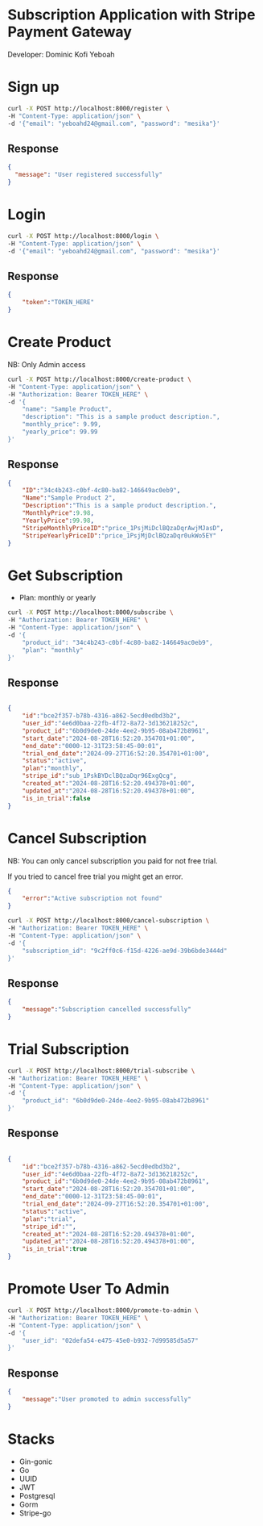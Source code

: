 # Subscription Application with Stripe Payment Gateway

Developer: Dominic Kofi Yeboah

# Sign up

```bash
curl -X POST http://localhost:8000/register \
-H "Content-Type: application/json" \
-d '{"email": "yeboahd24@gmail.com", "password": "mesika"}'
```

## Response
```json
{
  "message": "User registered successfully"
}
```

# Login

```bash
curl -X POST http://localhost:8000/login \   
-H "Content-Type: application/json" \
-d '{"email": "yeboahd24@gmail.com", "password": "mesika"}'
```

## Response

```json
{
    "token":"TOKEN_HERE"
}
```

# Create Product

NB: Only Admin access

```bash
curl -X POST http://localhost:8000/create-product \
-H "Content-Type: application/json" \                                                            
-H "Authorization: Bearer TOKEN_HERE" \
-d '{
    "name": "Sample Product",
    "description": "This is a sample product description.",
    "monthly_price": 9.99,
    "yearly_price": 99.99
}'
```

## Response

```json
{
    "ID":"34c4b243-c0bf-4c80-ba82-146649ac0eb9",
    "Name":"Sample Product 2",
    "Description":"This is a sample product description.",
    "MonthlyPrice":9.98,
    "YearlyPrice":99.98,
    "StripeMonthlyPriceID":"price_1PsjMiDclBQzaDqrAwjMJasD",
    "StripeYearlyPriceID":"price_1PsjMjDclBQzaDqr0ukWo5EY"
}
```


# Get Subscription

- Plan: monthly or yearly

```bash
curl -X POST http://localhost:8000/subscribe \
-H "Authorization: Bearer TOKEN_HERE" \
-H "Content-Type: application/json" \
-d '{
    "product_id": "34c4b243-c0bf-4c80-ba82-146649ac0eb9",
    "plan": "monthly"
}'
```

## Response

```json

{
    "id":"bce2f357-b78b-4316-a862-5ecd0edbd3b2",
    "user_id":"4e6d0baa-22fb-4f72-8a72-3d136218252c",
    "product_id":"6b0d9de0-24de-4ee2-9b95-08ab472b8961",
    "start_date":"2024-08-28T16:52:20.354701+01:00",
    "end_date":"0000-12-31T23:58:45-00:01",
    "trial_end_date":"2024-09-27T16:52:20.354701+01:00",
    "status":"active",
    "plan":"monthly",
    "stripe_id":"sub_1PskBYDclBQzaDqr96ExgQcg",
    "created_at":"2024-08-28T16:52:20.494378+01:00",
    "updated_at":"2024-08-28T16:52:20.494378+01:00",
    "is_in_trial":false
}
```




# Cancel Subscription

NB: You can only cancel subscription you paid for not free trial.

If you tried to cancel free trial you might get an error.

```json
{
    "error":"Active subscription not found"
}
```


```bash
curl -X POST http://localhost:8000/cancel-subscription \
-H "Authorization: Bearer TOKEN_HERE" \
-H "Content-Type: application/json" \
-d '{
    "subscription_id": "9c2ff0c6-f15d-4226-ae9d-39b6bde3444d"
}'
```

## Response

```json
{
    "message":"Subscription cancelled successfully"
}
```


# Trial Subscription

```bash
curl -X POST http://localhost:8000/trial-subscribe \
-H "Authorization: Bearer TOKEN_HERE" \
-H "Content-Type: application/json" \
-d '{
    "product_id": "6b0d9de0-24de-4ee2-9b95-08ab472b8961"
}'
```

## Response

```json

{
    "id":"bce2f357-b78b-4316-a862-5ecd0edbd3b2",
    "user_id":"4e6d0baa-22fb-4f72-8a72-3d136218252c",
    "product_id":"6b0d9de0-24de-4ee2-9b95-08ab472b8961",
    "start_date":"2024-08-28T16:52:20.354701+01:00",
    "end_date":"0000-12-31T23:58:45-00:01",
    "trial_end_date":"2024-09-27T16:52:20.354701+01:00",
    "status":"active",
    "plan":"trial",
    "stripe_id":"",
    "created_at":"2024-08-28T16:52:20.494378+01:00",
    "updated_at":"2024-08-28T16:52:20.494378+01:00",
    "is_in_trial":true
}
```

# Promote User To Admin

```bash
curl -X POST http://localhost:8000/promote-to-admin \
-H "Authorization: Bearer TOKEN_HERE" \
-H "Content-Type: application/json" \
-d '{
    "user_id": "02defa54-e475-45e0-b932-7d99585d5a57"
}'
```

## Response

```json
{
    "message":"User promoted to admin successfully"
}
```

# Stacks
- Gin-gonic
- Go
- UUID
- JWT
- Postgresql
- Gorm
- Stripe-go